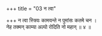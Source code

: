 +++
title = "03 न त्वा"

+++
न त्वा स्त्रियः कामयन्ते न पुमांसः कतमे चन ।  
नेह तक्मन् काम्या अल्पो रोदिति नो महान् ॥ ४ ॥
